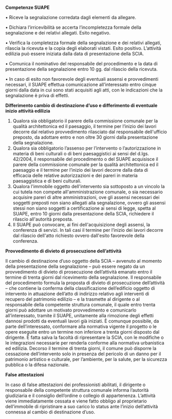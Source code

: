 **Competenze SUAPE**

•	Riceve la segnalazione corredata dagli elementi da allegare.

•	Dichiara l’irricevibilità se accerta l’incompletezza formale della segnalazione e dei relativi allegati. Esito negativo.

•	Verifica la completezza formale della segnalazione e dei relativi allegati, rilascia la ricevuta e la copia degli elaborati vistati. Esito positivo. L’attività edilizia può essere iniziata dalla data di presentazione della SCIA.

•	Comunica il nominativo del responsabile del procedimento e la data di presentazione della segnalazione entro 10 gg. dal rilascio della ricevuta.

•	In caso di esito non favorevole degli eventuali assensi e provvedimenti necessari, il SUAPE effettua comunicazione all’interessato entro cinque giorni dalla data in cui sono stati acquisiti agli atti, con le indicazioni che la segnalazione è priva di effetti.

**Differimento cambio di destinazione d’uso e differimento di eventuale inizio attività edilizia**
1.	Qualora sia obbligatorio il parere della commissione comunale per la qualità architettonica ed il paesaggio, il termine per l’inizio dei lavori decorre dal relativo provvedimento rilasciato dal responsabile dell'ufficio preposto, da adottare entro e non oltre 30 giorni dalla presentazione della segnalazione.
2.	Qualora sia obbligatorio l’assenso per l’intervento o l’autorizzazione in materia di beni culturali o di beni paesaggistici ai sensi del d.lgs. 42/2004, il responsabile del procedimento o del SUAPE acquisisce il parere della commissione comunale per la qualità architettonica ed il paesaggio e il termine per l’inizio dei lavori decorre dalla data di efficacia delle relative autorizzazioni e dei pareri in materia paesaggistica e di beni culturali.
3.	Qualora l'immobile oggetto dell'intervento sia sottoposto a un vincolo la cui tutela non compete all'amministrazione comunale, o sia necessario acquisire pareri di altre amministrazioni, ove gli assensi necessari dei soggetti preposti non siano allegati alla segnalazione, ovvero gli assensi stessi non siano soggetti a certificazione ai sensi di legge, spetta al SUAPE, entro 10 giorni dalla presentazione della SCIA, richiedere il rilascio all'autorità preposta.
4.	Il SUAPE può convocare, ai fini dell'acquisizione degli assensi, la conferenza di servizi. In tali casi il termine per l’inizio dei lavori decorre dal rilascio dell'atto richiesto ovvero dall'esito favorevole della conferenza.


**Provvedimento di divieto di prosecuzione dell’attività**

Il cambio di destinazione d’uso oggetto della SCIA – avvenuto al momento della presentazione della segnalazione – può essere negato da un provvedimento di divieto di prosecuzione dell’attività  emanato entro il termine di trenta giorni dal ricevimento della segnalazione.
Il responsabile del procedimento formula la proposta di divieto di prosecuzione dell’attività – che contiene la conferma della classificazione dell’edificio oggetto di intervento in attuazione dell’atto di indirizzo relativo agli interventi di recupero del patrimonio edilizio – e la trasmette al dirigente o al responsabile della competente struttura comunale, il quale entro trenta giorni può adottare un motivato provvedimento e comunicarlo all’interessato, tramite il SUAPE, unitamente alla rimozione degli effetti dannosi prodotti da eventuali lavori già iniziati. È comunque possibile, da parte dell’interessato, conformare alla normativa vigente il progetto o le opere eseguite entro un termine non inferiore a trenta giorni disposto dal dirigente. È fatta salva la facoltà di ripresentare la SCIA, con le modifiche o le integrazioni necessarie per renderla conforme alla normativa urbanistica ed edilizia.
Decorso il termine di trenta giorni, il comune può disporre la cessazione dell’intervento solo in presenza del pericolo di un danno per il patrimonio artistico e culturale, per l’ambiente, per la salute, per la sicurezza pubblica o la difesa nazionale.

**False attestazioni**

In caso di false attestazioni dei professionisti abilitati, il dirigente o responsabile della competente struttura comunale informa l’autorità giudiziaria e il consiglio dell’ordine o collegio di appartenenza.
L’attività viene immediatamente cessata e viene fatto obbligo al proprietario dell’immobile di ripristinare a suo carico lo status ante l’inizio dell’attività connessa al cambio di destinazione d’uso.

